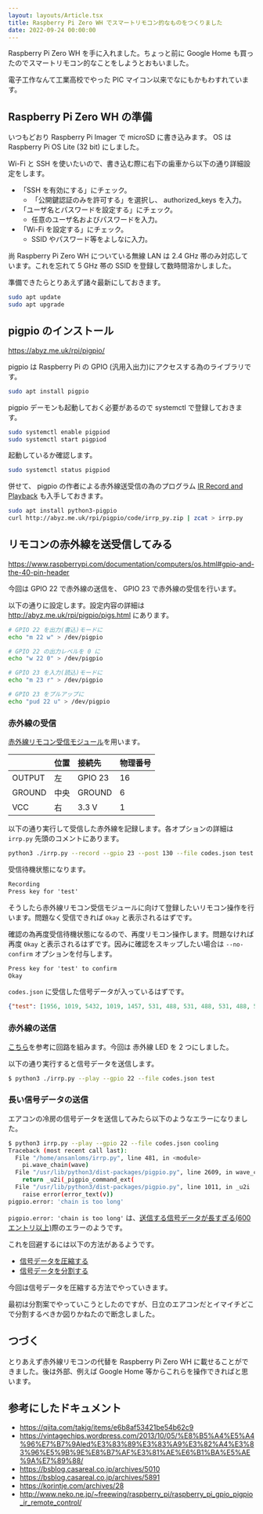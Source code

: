 ```yaml
---
layout: layouts/Article.tsx
title: Raspberry Pi Zero WH でスマートリモコン的なものをつくりました
date: 2022-09-24 00:00:00
---
```


Raspberry Pi Zero WH を手に入れました。ちょっと前に Google Home も買ったのでスマートリモコン的なことをしようとおもいました。

電子工作なんて工業高校でやった PIC マイコン以来でなにもかもわすれています。

## Raspberry Pi Zero WH の準備

いつもどおり Raspberry Pi Imager で microSD に書き込みます。 OS は Raspberry Pi OS Lite (32 bit) にしました。

Wi-Fi と SSH を使いたいので、書き込む際に右下の歯車から以下の通り詳細設定をします。

- 「SSH を有効にする」にチェック。
  - 「公開鍵認証のみを許可する」を選択し、 authorized_keys を入力。
- 「ユーザ名とパスワードを設定する」にチェック。
  - 任意のユーザ名およびパスワードを入力。
- 「Wi-Fi を設定する」にチェック。
  - SSID やパスワード等をよしなに入力。

尚 Raspberry Pi Zero WH についている無線 LAN は 2.4 GHz 帯のみ対応しています。これを忘れて 5 GHz 帯の SSID を登録して数時間溶かしました。

準備できたらとりあえず諸々最新にしておきます。

```bash
sudo apt update
sudo apt upgrade
```

## pigpio のインストール

<https://abyz.me.uk/rpi/pigpio/>

pigpio は Raspberry Pi の GPIO (汎用入出力)にアクセスする為のライブラリです。

```bash
sudo apt install pigpio
```

pigpio デーモンも起動しておく必要があるので systemctl で登録しておきます。

```bash
sudo systemctl enable pigpiod
sudo systemctl start pigpiod
```

起動しているか確認します。

```bash
sudo systemctl status pigpiod
```

併せて、 pigpio の作者による赤外線送受信の為のプログラム [IR Record and Playback](http://abyz.me.uk/rpi/pigpio/examples.html#Python_irrp_py) も入手しておきます。

```bash
sudo apt install python3-pigpio
curl http://abyz.me.uk/rpi/pigpio/code/irrp_py.zip | zcat > irrp.py
```

## リモコンの赤外線を送受信してみる

<https://www.raspberrypi.com/documentation/computers/os.html#gpio-and-the-40-pin-header>

今回は GPIO 22 で赤外線の送信を、 GPIO 23 で赤外線の受信を行います。

以下の通りに設定します。設定内容の詳細は <http://abyz.me.uk/rpi/pigpio/pigs.html> にあります。

```bash
# GPIO 22 を出力(書込)モードに
echo "m 22 w" > /dev/pigpio

# GPIO 22 の出力レベルを 0 に
echo "w 22 0" > /dev/pigpio

# GPIO 23 を入力(読込)モードに
echo "m 23 r" > /dev/pigpio

# GPIO 23 をプルアップに
echo "pud 22 u" > /dev/pigpio
```

### 赤外線の受信

[赤外線リモコン受信モジュール](https://akizukidenshi.com/catalog/g/gI-04659/)を用います。

|        | 位置 | 接続先  | 物理番号 |
| :---   | :--- | :---    | :---     |
| OUTPUT | 左   | GPIO 23 | 16       |
| GROUND | 中央 | GROUND  | 6        |
| VCC    | 右   | 3.3 V   | 1        |

以下の通り実行して受信した赤外線を記録します。各オプションの詳細は `irrp.py` 先頭のコメントにあります。

```bash
python3 ./irrp.py --record --gpio 23 --post 130 --file codes.json test
```

受信待機状態になります。

```txt
Recording
Press key for 'test'
```

そうしたら赤外線リモコン受信モジュールに向けて登録したいリモコン操作を行います。問題なく受信できれば `Okay` と表示されるはずです。

確認の為再度受信待機状態になるので、再度リモコン操作します。問題なければ再度 `Okay` と表示されるはずです。因みに確認をスキップしたい場合は `--no-confirm` オプションを付与します。

```txt
Press key for 'test' to confirm
Okay
```

`codes.json` に受信した信号データが入っているはずです。

```json:codes.json
{"test": [1956, 1019, 5432, 1019, 1457, 531, 488, 531, 488, 531, 488, 531, 488, 531, 488, 531, 488, 531, 488, 531, 488, 531, 488, 531, 488, 531, 488, 531, 488, 531, 1457, 531, 488, 531, 488, 531, 488, 531, 488, 531, 488, 531, 488, 531, 488, 531, 488, 531, 488, 531, 488, 531, 488, 531, 488, 531, 488, 531, 488, 531, 488, 531, 488, 531, 488, 531, 488, 531, 1457, 531, 1457, 531, 488, 531, 1457, 531, 1457, 531, 1457, 531, 1457, 531, 488, 531, 488, 11215, 1956, 1019, 5432, 1019, 1457, 531, 488, 531, 488, 531, 488, 531, 488, 531, 488, 531, 488, 531, 488, 531, 488, 531, 488, 531, 488, 531, 488, 531, 488, 531, 1457, 531, 488, 531, 488, 531, 488, 531, 488, 531, 488, 531, 488, 531, 488, 531, 488, 531, 488, 531, 488, 531, 488, 531, 488, 531, 488, 531, 488, 531, 488, 531, 488, 531, 488, 531, 488, 531, 1457, 531, 1457, 531, 488, 531, 1457, 531, 1457, 531, 1457, 531, 1457, 531, 488, 531, 488, 11215, 1956, 1019, 5432, 1019, 1457, 531, 488, 531, 488, 531, 488, 531, 488, 531, 488, 531, 488, 531, 488, 531, 488, 531, 488, 531, 488, 531, 488, 531, 488, 531, 1457, 531, 488, 531, 488, 531, 488, 531, 488, 531, 488, 531, 488, 531, 488, 531, 488, 531, 488, 531, 488, 531, 488, 531, 488, 531, 488, 531, 488, 531, 488, 531, 488, 531, 488, 531, 488, 531, 1457, 531, 1457, 531, 488, 531, 1457, 531, 1457, 531, 1457, 531, 1457, 531, 488, 531, 488]}
```

### 赤外線の送信

[こちら](https://vintagechips.wordpress.com/2013/10/05/%E8%B5%A4%E5%A4%96%E7%B7%9Aled%E3%83%89%E3%83%A9%E3%82%A4%E3%83%96%E5%9B%9E%E8%B7%AF%E3%81%AE%E6%B1%BA%E5%AE%9A%E7%89%88/)を参考に回路を組みます。今回は 赤外線 LED を 2 つにしました。

以下の通り実行すると信号データを送信します。

```bash
$ python3 ./irrp.py --play --gpio 22 --file codes.json test
```

### 長い信号データの送信

エアコンの冷房の信号データを送信してみたら以下のようなエラーになりました。

```bash
$ python3 irrp.py --play --gpio 22 --file codes.json cooling
Traceback (most recent call last):
  File "/home/ansanloms/irrp.py", line 481, in <module>
    pi.wave_chain(wave)
  File "/usr/lib/python3/dist-packages/pigpio.py", line 2609, in wave_chain
    return _u2i(_pigpio_command_ext(
  File "/usr/lib/python3/dist-packages/pigpio.py", line 1011, in _u2i
    raise error(error_text(v))
pigpio.error: 'chain is too long'
```

`pigpio.error: 'chain is too long'` は、[送信する信号データが長すぎる(600 エントリ以上)](http://abyz.me.uk/rpi/pigpio/python.html)際のエラーのようです。

これを回避するには以下の方法があるようです。

- [信号データを圧縮する](https://korintje.com/archives/28)
- [信号データを分割する](http://www.neko.ne.jp/~freewing/raspberry_pi/raspberry_pi_gpio_pigpio_ir_remote_control/)

今回は信号データを圧縮する方法でやっていきます。

最初は分割案でやっていこうとしたのですが、日立のエアコンだとイマイチどこで分割するべきか図りかねたので断念しました。

## つづく

とりあえず赤外線リモコンの代替を Raspberry Pi Zero WH に載せることができました。後は外部、例えば Google Home 等からこれらを操作できればと思います。

## 参考にしたドキュメント

- <https://qiita.com/takjg/items/e6b8af53421be54b62c9>
- <https://vintagechips.wordpress.com/2013/10/05/%E8%B5%A4%E5%A4%96%E7%B7%9Aled%E3%83%89%E3%83%A9%E3%82%A4%E3%83%96%E5%9B%9E%E8%B7%AF%E3%81%AE%E6%B1%BA%E5%AE%9A%E7%89%88/>
- <https://bsblog.casareal.co.jp/archives/5010>
- <https://bsblog.casareal.co.jp/archives/5891>
- <https://korintje.com/archives/28>
- <http://www.neko.ne.jp/~freewing/raspberry_pi/raspberry_pi_gpio_pigpio_ir_remote_control/>

